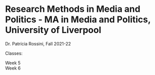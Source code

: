 # Research Methods in Media and Politics - MA in Media and Politics, University of Liverpool

Dr. Patrícia Rossini, Fall 2021-22



Classes:

Week 5 <br>
Week 6
